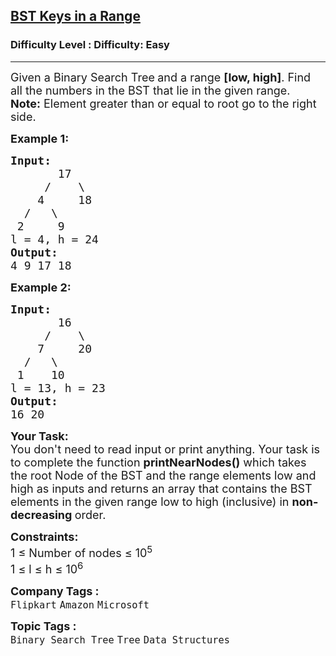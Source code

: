 <h2><a href="https://www.geeksforgeeks.org/problems/print-bst-elements-in-given-range/1?page=1&difficulty%5B%5D=0&category%5B%5D=Binary%2520Search%2520Tree&sortBy=submissions">BST Keys in a Range</a></h2><h3>Difficulty Level : Difficulty: Easy</h3><hr><div class="problems_problem_content__Xm_eO"><p><span style="font-size: 18px;">Given a Binary Search Tree<strong>&nbsp;</strong>and a range <strong>[low, high]</strong>. Find all&nbsp;the numbers&nbsp;in the BST that lie in the given range.<br><strong>Note:</strong> Element greater than or equal to root go to the right side.</span></p>
<p><span style="font-size: 18px;"><strong>Example 1:</strong></span></p>
<pre><span style="font-size: 18px;"><strong>Input:
</strong>&nbsp; &nbsp; &nbsp; &nbsp;17
 &nbsp; &nbsp; /&nbsp; &nbsp; \
 &nbsp; &nbsp;4&nbsp; &nbsp; &nbsp;18
 &nbsp;/&nbsp; &nbsp;\
 2&nbsp; &nbsp; &nbsp;9&nbsp;
l = 4, h = 24
<strong>Output: <br></strong>4 9 17 18&nbsp;</span>
</pre>
<p><span style="font-size: 18px;"><strong>Example 2:</strong></span></p>
<pre><span style="font-size: 18px;"><strong>Input:
</strong>&nbsp; &nbsp; &nbsp; &nbsp;16
 &nbsp; &nbsp; /&nbsp; &nbsp; \
 &nbsp; &nbsp;7&nbsp; &nbsp; &nbsp;20
 &nbsp;/&nbsp; &nbsp;\
 1&nbsp; &nbsp;&nbsp;10
l = 13, h = 23
<strong>Output: <br></strong>16 20<strong>&nbsp;
</strong></span></pre>
<p><span style="font-size: 18px;"><strong>Your Task:</strong><br>You don't need to read input or print anything. Your task is to complete the function&nbsp;<strong>printNearNodes()</strong>&nbsp;which takes the root Node of the BST and the range elements low and high as inputs and returns an array that contains the BST elements in the given range low to high (inclusive) in <strong>non-decreasing&nbsp;</strong>order.</span></p>
<p><span style="font-size: 18px;"><strong>Constraints:</strong><br>1 ≤ Number of nodes ≤ 10<sup>5</sup><br>1 ≤ l ≤ h ≤ 10<sup>6</sup></span></p></div><p><span style=font-size:18px><strong>Company Tags : </strong><br><code>Flipkart</code>&nbsp;<code>Amazon</code>&nbsp;<code>Microsoft</code>&nbsp;<br><p><span style=font-size:18px><strong>Topic Tags : </strong><br><code>Binary Search Tree</code>&nbsp;<code>Tree</code>&nbsp;<code>Data Structures</code>&nbsp;